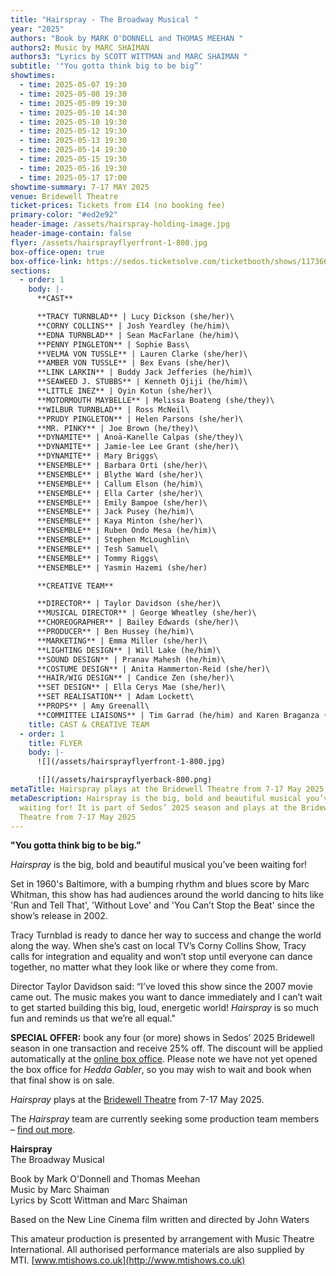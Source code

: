 ```yaml
---
title: "Hairspray - The Broadway Musical "
year: "2025"
authors: "Book by MARK O'DONNELL and THOMAS MEEHAN "
authors2: Music by MARC SHAIMAN
authors3: "Lyrics by SCOTT WITTMAN and MARC SHAIMAN "
subtitle: '"You gotta think big to be big”'
showtimes:
  - time: 2025-05-07 19:30
  - time: 2025-05-08 19:30
  - time: 2025-05-09 19:30
  - time: 2025-05-10 14:30
  - time: 2025-05-10 19:30
  - time: 2025-05-12 19:30
  - time: 2025-05-13 19:30
  - time: 2025-05-14 19:30
  - time: 2025-05-15 19:30
  - time: 2025-05-16 19:30
  - time: 2025-05-17 17:00
showtime-summary: 7-17 MAY 2025
venue: Bridewell Theatre
ticket-prices: Tickets from £14 (no booking fee)
primary-color: "#ed2e92"
header-image: /assets/hairspray-holding-image.jpg
header-image-contain: false
flyer: /assets/hairsprayflyerfront-1-800.jpg
box-office-open: true
box-office-link: https://sedos.ticketsolve.com/ticketbooth/shows/1173660212/events/428695941
sections:
  - order: 1
    body: |-
      **CAST**

      **TRACY TURNBLAD** | Lucy Dickson (she/her)\
      **CORNY COLLINS** | Josh Yeardley (he/him)\
      **EDNA TURNBLAD** | Sean MacFarlane (he/him)\
      **PENNY PINGLETON** | Sophie Bass\
      **VELMA VON TUSSLE** | Lauren Clarke (she/her)\
      **AMBER VON TUSSLE** | Bex Evans (she/her)\
      **LINK LARKIN** | Buddy Jack Jefferies (he/him)\
      **SEAWEED J. STUBBS** | Kenneth Ojiji (he/him)\
      **LITTLE INEZ** | Oyin Kotun (she/her)\
      **MOTORMOUTH MAYBELLE** | Melissa Boateng (she/they)\
      **WILBUR TURNBLAD** | Ross McNeil\
      **PRUDY PINGLETON** | Helen Parsons (she/her)\
      **MR. PINKY** | Joe Brown (he/they)\
      **DYNAMITE** | Anoä-Kanelle Calpas (she/they)\
      **DYNAMITE** | Jamie-lee Lee Grant (she/her)\
      **DYNAMITE** | Mary Briggs\
      **ENSEMBLE** | Barbara Orti (she/her)\
      **ENSEMBLE** | Blythe Ward (she/her)\
      **ENSEMBLE** | Callum Elson (he/him)\
      **ENSEMBLE** | Ella Carter (she/her)\
      **ENSEMBLE** | Emily Bampoe (she/her)\
      **ENSEMBLE** | Jack Pusey (he/him)\
      **ENSEMBLE** | Kaya Minton (she/her)\
      **ENSEMBLE** | Ruben Ondo Mesa (he/him)\
      **ENSEMBLE** | Stephen McLoughlin\
      **ENSEMBLE** | Tesh Samuel\
      **ENSEMBLE** | Tommy Riggs\
      **ENSEMBLE** | Yasmin Hazemi (she/her)

      **CREATIVE TEAM**

      **DIRECTOR** | Taylor Davidson (she/her)\
      **MUSICAL DIRECTOR** | George Wheatley (she/her)\
      **CHOREOGRAPHER** | Bailey Edwards (she/her)\
      **PRODUCER** | Ben Hussey (he/him)\
      **MARKETING** | Emma Miller (she/her)\
      **LIGHTING DESIGN** | Will Lake (he/him)\
      **SOUND DESIGN** | Pranav Mahesh (he/him)\
      **COSTUME DESIGN** | Anita Hammerton-Reid (she/her)\
      **HAIR/WIG DESIGN** | Candice Zen (she/her)\
      **SET DESIGN** | Ella Cerys Mae (she/her)\
      **SET REALISATION** | Adam Lockett\
      **PROPS** | Amy Greenall\
      **COMMITTEE LIAISONS** | Tim Garrad (he/him) and Karen Braganza (she/her)
    title: CAST & CREATIVE TEAM
  - order: 1
    title: FLYER
    body: |-
      ![](/assets/hairsprayflyerfront-1-800.jpg)

      ![](/assets/hairsprayflyerback-800.png)
metaTitle: Hairspray plays at the Bridewell Theatre from 7-17 May 2025
metaDescription: Hairspray is the big, bold and beautiful musical you’ve been
  waiting for! It is part of Sedos’ 2025 season and plays at the Bridewell
  Theatre from 7-17 May 2025
---
```

**"You gotta think big to be big.”** 

*Hairspray* is the big, bold and beautiful musical you’ve been waiting for! 

Set in 1960's Baltimore, with a bumping rhythm and blues score by Marc Whitman, this show has had audiences around the world dancing to hits like 'Run and Tell That', 'Without Love' and 'You Can’t Stop the Beat' since the show’s release in 2002. 

Tracy Turnblad is ready to dance her way to success and change the world along the way. When she’s cast on local TV’s Corny Collins Show, Tracy calls for integration and equality and won’t stop until everyone can dance together, no matter what they look like or where they come from.

Director Taylor Davidson said: “I’ve loved this show since the 2007 movie came out. The music makes you want to dance immediately and I can’t wait to get started building this big, loud, energetic world! *Hairspray* is so much fun and reminds us that we’re all equal."

**SPECIAL OFFER:** book any four (or more) shows in Sedos’ 2025 Bridewell season in one transaction and receive 25% off. The discount will be applied automatically at the [online box office](https://sedos.ticketsolve.com/ticketbooth/shows). Please note we have not yet opened the box office for *Hedda Gabler*, so you may wish to wait and book when that final show is on sale.

*Hairspray* plays at the [Bridewell Theatre](https://www.sedos.co.uk/venues/bridewell) from 7-17 May 2025.

The *Hairspray* team are currently seeking some production team members – [find out more](https://www.sedos.co.uk/news/2025-01-23-hairspray-production-team-roles).

**Hairspray**\
The Broadway Musical 

Book by Mark O'Donnell and Thomas Meehan \
Music by Marc Shaiman\
Lyrics by Scott Wittman and Marc Shaiman

Based on the New Line Cinema film written and directed by John Waters

This amateur production is presented by arrangement with Music Theatre International. All authorised performance materials are also supplied by MTI. [www.mtishows.co.uk](http://www.mtishows.co.uk)
